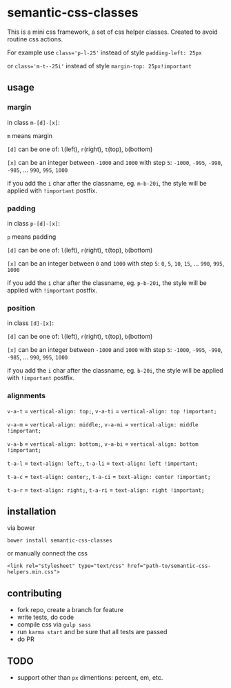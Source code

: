 # semantic-css-classes

This is a mini css framework, a set of css helper classes. Created to avoid routine css actions.

For example use `class='p-l-25'` instead of style `padding-left: 25px`

or `class='m-t--25i'` instead of style `margin-top: 25px!important`

## usage

### margin

in class `m-[d]-[x]`:

`m` means margin

`[d]` can be one of: `l`(left), `r`(right), `t`(top), `b`(bottom)

`[x]` can be an integer between `-1000` and `1000` with step `5`: `-1000`, `-995`, `-990`, `-985`, ... `990`, `995`, `1000`

if you add the `i` char after the classname, eg. `m-b-20i`, the style will be applied with `!important` postfix.

### padding

in class `p-[d]-[x]`:

`p` means padding

`[d]` can be one of: `l`(left), `r`(right), `t`(top), `b`(bottom)

`[x]` can be an integer between `0` and `1000` with step `5`: `0`, `5`, `10`, `15`, ... `990`, `995`, `1000`

if you add the `i` char after the classname, eg. `p-b-20i`, the style will be applied with `!important` postfix.

### position

in class `[d]-[x]`:

`[d]` can be one of: `l`(left), `r`(right), `t`(top), `b`(bottom)

`[x]` can be an integer between `-1000` and `1000` with step `5`: `-1000`, `-995`, `-990`, `-985`, ... `990`, `995`, `1000`

if you add the `i` char after the classname, eg. `b-20i`, the style will be applied with `!important` postfix.

### alignments

`v-a-t` = `vertical-align: top;`, `v-a-ti` = `vertical-align: top !important;`

`v-a-m` = `vertical-align: middle;`, `v-a-mi` = `vertical-align: middle !important;`

`v-a-b` = `vertical-align: bottom;`, `v-a-bi` = `vertical-align: bottom !important;`


`t-a-l` = `text-align: left;`, `t-a-li` = `text-align: left !important;`

`t-a-c` = `text-align: center;`, `t-a-ci` = `text-align: center !important;`

`t-a-r` = `text-align: right;`, `t-a-ri` = `text-align: right !important;`

## installation

via bower
```
bower install semantic-css-classes
```

or manually connect the css
```
<link rel="stylesheet" type="text/css" href="path-to/semantic-css-helpers.min.css">
```

## contributing

- fork repo, create a branch for feature
- write tests, do code
- compile css via `gulp sass`
- run `karma start` and be sure that all tests are passed
- do PR

## TODO

- support other than `px` dimentions: percent, em, etc.
